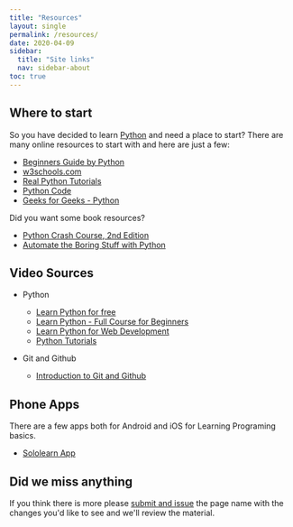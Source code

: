 ```yaml
---
title: "Resources"
layout: single
permalink: /resources/
date: 2020-04-09
sidebar:
  title: "Site links"
  nav: sidebar-about
toc: true
---
```


## Where to start

So you have decided to learn [Python](https://www.python.org/) and need a place to start? There are many online resources to start with and here are just a few:

- [Beginners Guide by Python](https://wiki.python.org/moin/BeginnersGuide)
- [w3schools.com](https://www.w3schools.com/python/)
- [Real Python Tutorials](https://realpython.com/)
- [Python Code](https://www.thepythoncode.com/)
- [Geeks for Geeks - Python](https://www.geeksforgeeks.org/python-programming-language/)

Did you want some book resources?

- [Python Crash Course, 2nd Edition](https://nostarch.com/pythoncrashcourse2e/)
- [Automate the Boring Stuff with Python](https://automatetheboringstuff.com/)

## Video Sources

- Python
    - [Learn Python for free](https://scrimba.com/g/gpython)
    - [Learn Python - Full Course for Beginners](https://www.youtube.com/watch?v=rfscVS0vtbw)
    - [Learn Python for Web Development](https://www.youtube.com/watch?v=_uQrJ0TkZlc)
    - [Python Tutorials](https://bit.ly/2rzWKmZ)

- Git and Github
    - [Introduction to Git and Github](https://youtu.be/NPRUsCcZwJ4)

## Phone Apps

There are a few apps both for Android and iOS for Learning Programing basics. 

-  [Sololearn App](https://www.sololearn.com/)

## Did we miss anything

If you think there is more please [submit and issue](https://github.com/PythonClan/pythonclan.github.io/issues/new) the page name with the changes you'd like to see and we'll review the material.

